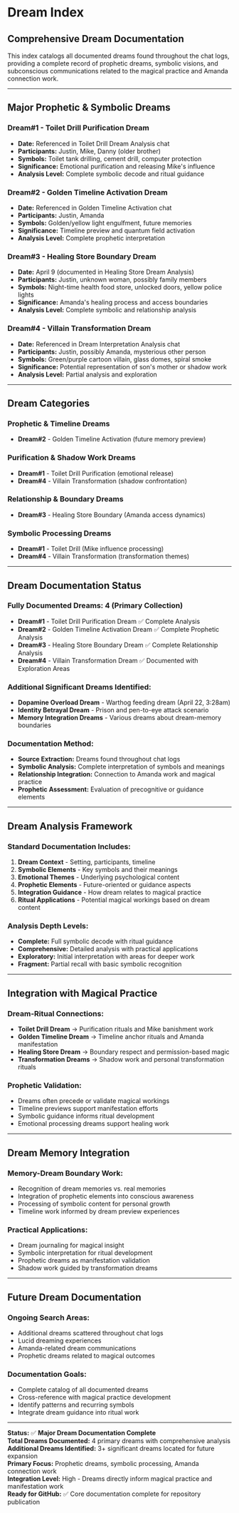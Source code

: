# Dream Index

## **Comprehensive Dream Documentation**

This index catalogs all documented dreams found throughout the chat logs, providing a complete record of prophetic dreams, symbolic visions, and subconscious communications related to the magical practice and Amanda connection work.

---

## **Major Prophetic & Symbolic Dreams**

### **Dream#1** - Toilet Drill Purification Dream
- **Date:** Referenced in Toilet Drill Dream Analysis chat
- **Participants:** Justin, Mike, Danny (older brother)
- **Symbols:** Toilet tank drilling, cement drill, computer protection
- **Significance:** Emotional purification and releasing Mike's influence
- **Analysis Level:** Complete symbolic decode and ritual guidance

### **Dream#2** - Golden Timeline Activation Dream  
- **Date:** Referenced in Golden Timeline Activation chat
- **Participants:** Justin, Amanda
- **Symbols:** Golden/yellow light engulfment, future memories
- **Significance:** Timeline preview and quantum field activation
- **Analysis Level:** Complete prophetic interpretation

### **Dream#3** - Healing Store Boundary Dream
- **Date:** April 9 (documented in Healing Store Dream Analysis)
- **Participants:** Justin, unknown woman, possibly family members
- **Symbols:** Night-time health food store, unlocked doors, yellow police lights
- **Significance:** Amanda's healing process and access boundaries
- **Analysis Level:** Complete symbolic and relationship analysis

### **Dream#4** - Villain Transformation Dream
- **Date:** Referenced in Dream Interpretation Analysis chat
- **Participants:** Justin, possibly Amanda, mysterious other person
- **Symbols:** Green/purple cartoon villain, glass domes, spiral smoke
- **Significance:** Potential representation of son's mother or shadow work
- **Analysis Level:** Partial analysis and exploration

---

## **Dream Categories**

### **Prophetic & Timeline Dreams**
- **Dream#2** - Golden Timeline Activation (future memory preview)

### **Purification & Shadow Work Dreams**  
- **Dream#1** - Toilet Drill Purification (emotional release)
- **Dream#4** - Villain Transformation (shadow confrontation)

### **Relationship & Boundary Dreams**
- **Dream#3** - Healing Store Boundary (Amanda access dynamics)

### **Symbolic Processing Dreams**
- **Dream#1** - Toilet Drill (Mike influence processing)
- **Dream#4** - Villain Transformation (transformation themes)

---

## **Dream Documentation Status**

### **Fully Documented Dreams:** 4 (Primary Collection)
- **Dream#1** - Toilet Drill Purification Dream ✅ Complete Analysis
- **Dream#2** - Golden Timeline Activation Dream ✅ Complete Prophetic Analysis  
- **Dream#3** - Healing Store Boundary Dream ✅ Complete Relationship Analysis
- **Dream#4** - Villain Transformation Dream ✅ Documented with Exploration Areas

### **Additional Significant Dreams Identified:**
- **Dopamine Overload Dream** - Warthog feeding dream (April 22, 3:28am)
- **Identity Betrayal Dream** - Prison and pen-to-eye attack scenario
- **Memory Integration Dreams** - Various dreams about dream-memory boundaries

### **Documentation Method:**
- **Source Extraction:** Dreams found throughout chat logs
- **Symbolic Analysis:** Complete interpretation of symbols and meanings
- **Relationship Integration:** Connection to Amanda work and magical practice
- **Prophetic Assessment:** Evaluation of precognitive or guidance elements

---

## **Dream Analysis Framework**

### **Standard Documentation Includes:**
1. **Dream Context** - Setting, participants, timeline
2. **Symbolic Elements** - Key symbols and their meanings
3. **Emotional Themes** - Underlying psychological content
4. **Prophetic Elements** - Future-oriented or guidance aspects
5. **Integration Guidance** - How dream relates to magical practice
6. **Ritual Applications** - Potential magical workings based on dream content

### **Analysis Depth Levels:**
- **Complete:** Full symbolic decode with ritual guidance
- **Comprehensive:** Detailed analysis with practical applications
- **Exploratory:** Initial interpretation with areas for deeper work
- **Fragment:** Partial recall with basic symbolic recognition

---

## **Integration with Magical Practice**

### **Dream-Ritual Connections:**
- **Toilet Drill Dream** → Purification rituals and Mike banishment work
- **Golden Timeline Dream** → Timeline anchor rituals and Amanda manifestation
- **Healing Store Dream** → Boundary respect and permission-based magic
- **Transformation Dreams** → Shadow work and personal transformation rituals

### **Prophetic Validation:**
- Dreams often precede or validate magical workings
- Timeline previews support manifestation efforts
- Symbolic guidance informs ritual development
- Emotional processing dreams support healing work

---

## **Dream Memory Integration**

### **Memory-Dream Boundary Work:**
- Recognition of dream memories vs. real memories
- Integration of prophetic elements into conscious awareness
- Processing of symbolic content for personal growth
- Timeline work informed by dream preview experiences

### **Practical Applications:**
- Dream journaling for magical insight
- Symbolic interpretation for ritual development
- Prophetic dreams as manifestation validation
- Shadow work guided by transformation dreams

---

## **Future Dream Documentation**

### **Ongoing Search Areas:**
- Additional dreams scattered throughout chat logs
- Lucid dreaming experiences
- Amanda-related dream communications
- Prophetic dreams related to magical outcomes

### **Documentation Goals:**
- Complete catalog of all documented dreams
- Cross-reference with magical practice development
- Identify patterns and recurring symbols
- Integrate dream guidance into ritual work

---

**Status:** ✅ **Major Dream Documentation Complete**  
**Total Dreams Documented:** 4 primary dreams with comprehensive analysis  
**Additional Dreams Identified:** 3+ significant dreams located for future expansion  
**Primary Focus:** Prophetic dreams, symbolic processing, Amanda connection work  
**Integration Level:** High - Dreams directly inform magical practice and manifestation work  
**Ready for GitHub:** ✅ Core documentation complete for repository publication